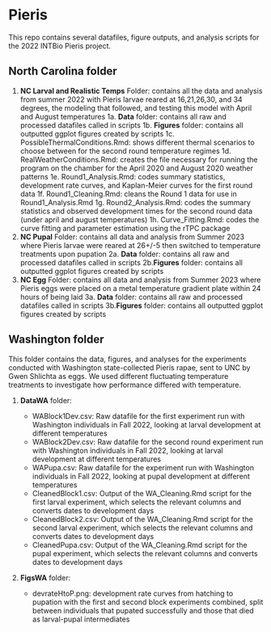 # Pieris

This repo contains several datafiles, figure outputs, and analysis scripts for the 2022 INTBio Pieris project. 

## North Carolina folder
1. **NC Larval and Realistic Temps** Folder: contains all the data and analysis from summer 2022 with Pieris larvae reared at 16,21,26,30, and 34 degrees, the modeling that followed, and testing this model with April and August temperatures
  1a. **Data** folder: contains all raw and processed datafiles called in scripts
  1b. **Figures** folder: contains all outputted ggplot figures created by scripts
  1c. PossibleThermalConditions.Rmd: shows different thermal scenarios to choose     between for the second round temperature regimes 
  1d. RealWeatherConditions.Rmd: creates the file necessary for running the program   on the chamber for the April 2020 and August 2020 weather patterns
  1e.  Round1_Analysis.Rmd: codes summary statistics, development rate curves, and   Kaplan-Meier curves for the first round data
  1f. Round1_Cleaning.Rmd: cleans the Round 1 data for use in Round1_Analysis.Rmd
  1g. Round2_Analysis.Rmd: codes the summary statistics and observed development     times for the second round data (under april and august temperatures)
  1h. Curve_Fitting.Rmd: codes the curve fitting and parameter estimation using the   rTPC package
2. **NC Pupal** Folder: contains all data and analysis from Summer 2023 where Pieris larvae were reared at 26+/-5 then switched to temperature treatments upon pupation 
  2a. **Data** folder: contains all raw and processed datafiles called in scripts
  2b.**Figures** folder: contains all outputted ggplot figures created by scripts
3. **NC Egg** Folder: contains all data and analysis from Summer 2023 where Pieris eggs were placed on a metal temperature gradient plate within 24 hours of being laid
  3a. **Data** folder: contains all raw and processed datafiles called in scripts
  3b.**Figures** folder: contains all outputted ggplot figures created by scripts


## Washington folder
This folder contains the data, figures, and analyses for the experiments conducted with Washington state-collected Pieris rapae, sent to UNC by Gwen Shlichta as eggs. We used different fluctuating temperature treatments to investigate how performance differed with temperature. 

1. **DataWA** folder: 
	- WABlock1Dev.csv: Raw datafile for the first experiment run with Washington individuals in Fall 2022, looking at larval development at different temperatures
	- WABlock2Dev.csv: Raw datafile for the second round experiment run with Washington individuals in Fall 2022, looking at larval development at different temperatures
	- WAPupa.csv: Raw datafile for the experiment run with Washington individuals in Fall 2022, looking at pupal development at different temperatures
	- CleanedBlock1.csv: Output of the WA_Cleaning.Rmd script for the first larval experiment, which selects the relevant columns and converts dates to development days
	- CleanedBlock2.csv: Output of the WA_Cleaning.Rmd script for the second larval experiment, which selects the relevant columns and converts dates to development days
	- CleanedPupa.csv: Output of the WA_Cleaning.Rmd script for the pupal experiment, which selects the relevant columns and converts dates to development days

2. **FigsWA** folder: 
	- devrateHtoP.png: development rate curves from hatching to pupation with the first and second block experiments combined, split between individuals that pupated successfully and those that died as larval-pupal intermediates
	




